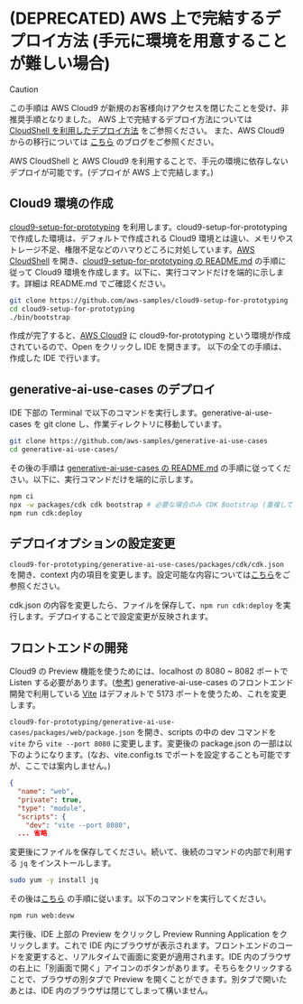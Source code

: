 # (DEPRECATED) AWS 上で完結するデプロイ方法 (手元に環境を用意することが難しい場合)

> [!Caution]
> この手順は AWS Cloud9 が新規のお客様向けアクセスを閉じたことを受け、非推奨手順となりました。
> AWS 上で完結するデプロイ方法については [CloudShell を利用したデプロイ方法](./DEPLOY_ON_CLOUDSHELL.md) をご参照ください。
> また、AWS Cloud9 からの移行については [こちら](https://aws.amazon.com/jp/blogs/news/how-to-migrate-from-aws-cloud9-to-aws-ide-toolkits-or-aws-cloudshell/) のブログをご参照ください。

AWS CloudShell と AWS Cloud9 を利用することで、手元の環境に依存しないデプロイが可能です。(デプロイが AWS 上で完結します。)

## Cloud9 環境の作成

[cloud9-setup-for-prototyping](https://github.com/aws-samples/cloud9-setup-for-prototyping) を利用します。cloud9-setup-for-prototyping で作成した環境は、デフォルトで作成される Cloud9 環境とは違い、メモリやストレージ不足、権限不足などのハマりどころに対処しています。[AWS CloudShell](https://console.aws.amazon.com/cloudshell/home) を開き、[cloud9-setup-for-prototyping の README.md](https://github.com/aws-samples/cloud9-setup-for-prototyping) の手順に従って Cloud9 環境を作成します。以下に、実行コマンドだけを端的に示します。詳細は README.md でご確認ください。

```bash
git clone https://github.com/aws-samples/cloud9-setup-for-prototyping
cd cloud9-setup-for-prototyping
./bin/bootstrap
```

作成が完了すると、[AWS Cloud9](https://console.aws.amazon.com/cloud9control/home) に cloud9-for-prototyping という環境が作成されているので、Open をクリックし IDE を開きます。
以下の全ての手順は、作成した IDE で行います。

## generative-ai-use-cases のデプロイ

IDE 下部の Terminal で以下のコマンドを実行します。generative-ai-use-cases を git clone し、作業ディレクトリに移動しています。

```bash
git clone https://github.com/aws-samples/generative-ai-use-cases
cd generative-ai-use-cases/
```

その後の手順は [generative-ai-use-cases の README.md](/README.md#デプロイ) の手順に従ってください。以下に、実行コマンドだけを端的に示します。

```bash
npm ci
npx -w packages/cdk cdk bootstrap # 必要な場合のみ CDK Bootstrap (重複して実行されても問題はない)
npm run cdk:deploy
```

## デプロイオプションの設定変更

`cloud9-for-prototyping/generative-ai-use-cases/packages/cdk/cdk.json` を開き、context 内の項目を変更します。設定可能な内容については[こちら](./DEPLOY_OPTION.md)をご参照ください。

cdk.json の内容を変更したら、ファイルを保存して、`npm run cdk:deploy` を実行します。デプロイすることで設定変更が反映されます。

## フロントエンドの開発

Cloud9 の Preview 機能を使うためには、localhost の 8080 ~ 8082 ポートで Listen する必要があります。([参考](https://docs.aws.amazon.com/ja_jp/cloud9/latest/user-guide/app-preview.html)) generative-ai-use-cases のフロントエンド開発で利用している [Vite](https://ja.vitejs.dev/) はデフォルトで 5173 ポートを使うため、これを変更します。

`cloud9-for-prototyping/generative-ai-use-cases/packages/web/package.json` を開き、scripts の中の dev コマンドを `vite` から `vite --port 8080` に変更します。変更後の package.json の一部は以下のようになります。(なお、vite.config.ts でポートを設定することも可能ですが、ここでは案内しません。)

```json
{
  "name": "web",
  "private": true,
  "type": "module",
  "scripts": {
    "dev": "vite --port 8080",
  ... 省略
```

変更後にファイルを保存してください。続いて、後続のコマンドの内部で利用する `jq` をインストールします。

```bash
sudo yum -y install jq
```

その後は[こちら](./DEVELOPMENT.md) の手順に従います。以下のコマンドを実行してください。

```bash
npm run web:devw
```

実行後、IDE 上部の Preview をクリックし Preview Running Application をクリックします。これで IDE 内にブラウザが表示されます。フロントエンドのコードを変更すると、リアルタイムで画面に変更が適用されます。IDE 内のブラウザの右上に「別画面で開く」アイコンのボタンがあります。そちらをクリックすることで、ブラウザの別タブで Preview を開くことができます。別タブで開いたあとは、IDE 内のブラウザは閉じてしまって構いません。
